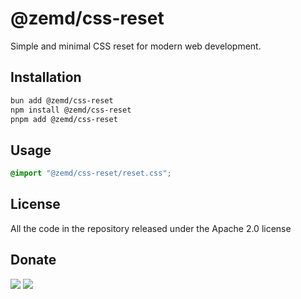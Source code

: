 # @zemd/css-reset

Simple and minimal CSS reset for modern web development.

## Installation

```sh
bun add @zemd/css-reset
npm install @zemd/css-reset
pnpm add @zemd/css-reset
```

## Usage

```css
@import "@zemd/css-reset/reset.css";
```

## License

All the code in the repository released under the Apache 2.0 license

## Donate

[![](https://img.shields.io/badge/patreon-donate-yellow.svg)](https://www.patreon.com/red_rabbit)
[![](https://img.shields.io/static/v1?label=UNITED24&message=support%20Ukraine&color=blue)](https://u24.gov.ua/)